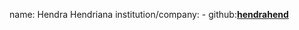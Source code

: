 name: Hendra Hendriana
institution/company: -
github:[**hendrahend**](https://github.com/hendrahend)
